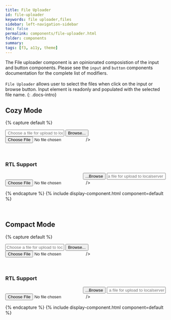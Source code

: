 ```yaml
---
title: File Uploader
id: file-uploader
keywords: file uploader,files
sidebar: left-navigation-sidebar
toc: false
permalink: components/file-uploader.html
folder: components
summary:
tags: [f3, a11y, theme]
---
```


The File uploader component is an opinionated composistion of the input and button components.
Please see the `input` and `button` components documentation for the complete list of modifiers.
<br/><br/>
`File Uploader` allows user to select the files when click on the input or browse button.
Input element is readonly and populated with the selected file name.
{: .docs-intro}
<br/>

## Cozy Mode

{% capture default %}

<div class="fd-file-uploader">
    <input class="fd-input fd-file-uploader__input" onclick="browseFile('input1');" title="Select a file for uploading" aria-label="Select a file for uploading" type="text" id="browse_input1" placeholder=" Choose a file for upload to localserver " readonly>
    <button class="fd-button" onclick="browseFile('input1');"  id="fileuploader-button1" aria-label="Select a file for uploading" >Browse...</button>
  
</div>
  <input
    id="input1"
    class="fd-file-uploader__hidden"
    type="file"
    onchange="selectFile(this,'browse_input1')"
  
/>
<br/>
<br/>
<br/>
<h3>RTL Support</h3>
<div class="fd-file-uploader" dir="rtl">
    <input class="fd-input fd-file-uploader__input" onclick="browseFile('input1-rtl');" title="Select a file for uploading" aria-label="Select a file for uploading" type="text" id="browse_input1-rtl" placeholder=" Choose a file for upload to localserver " readonly>
    <button class="fd-button" onclick="browseFile('input1-rtl');"  id="fileuploader-button1" aria-label="Select a file for uploading" >Browse...</button>
  
</div>
  <input
    id="input1-rtl"
    class="fd-file-uploader__hidden"
    type="file"
    onchange="selectFile(this,'browse_input1-rtl')"
  
/>

{% endcapture %}
{% include display-component.html component=default %}

<br/>

## Compact Mode

{% capture default %}

<div class="fd-file-uploader">
    <input class="fd-input fd-input--compact fd-file-uploader__input" onclick="browseFile('input2');" id="browse_input2" type="text" aria-label="Select a file for uploading" title="Select a file for uploading"  placeholder="Choose a file for upload to localserver" readonly>
    <button class="fd-button fd-button--compact "  onclick="browseFile('input2');" id="fileuplader-button2" aria-label="Select a file for uploading">Browse...</button>
  
</div>
  <input
    id="input2"
    class="fd-file-uploader__hidden"
    type="file"
    onchange="selectFile(this,'browse_input2')"

/>
<br/>
<br/>
<br/>
<h3>RTL Support</h3>
<div class="fd-file-uploader" dir="rtl">
    <input class="fd-input fd-input--compact fd-file-uploader__input" onclick="browseFile('input2-rtl');" id="browse_input2-rtl" type="text" aria-label="Select a file for uploading" title="Select a file for uploading"  placeholder="Choose a file for upload to localserver" readonly>
    <button class="fd-button fd-button--compact "  onclick="browseFile('input2-rtl');" id="fileuplader-button2" aria-label="Select a file for uploading">Browse...</button>
  
</div>
  <input
    id="input2-rtl"
    class="fd-file-uploader__hidden"
    type="file"
    onchange="selectFile(this,'browse_input2-rtl')"

/>

  
{% endcapture %}
{% include display-component.html component=default %}
